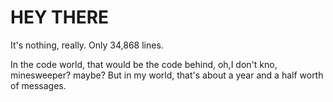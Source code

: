 # HEY THERE
It's nothing, really.  Only 34,868 lines. 

 In the code world, that would be the code behind, oh,I don't kno, minesweeper? maybe? But in my world, that's about a year and a half worth of messages.
